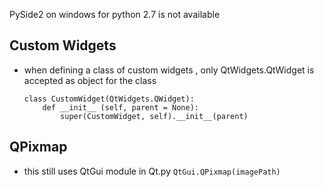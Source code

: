 
PySide2 on windows for python 2.7 is not available



## Custom Widgets
- when defining a class of custom widgets , only QtWidgets.QtWidget is accepted as object for the class
    ```
    class CustomWidget(QtWidgets.QWidget):
        def __init__ (self, parent = None):
            super(CustomWidget, self).__init__(parent)
    ```

## QPixmap
- this still uses QtGui module in Qt.py
    ```QtGui.QPixmap(imagePath)```







